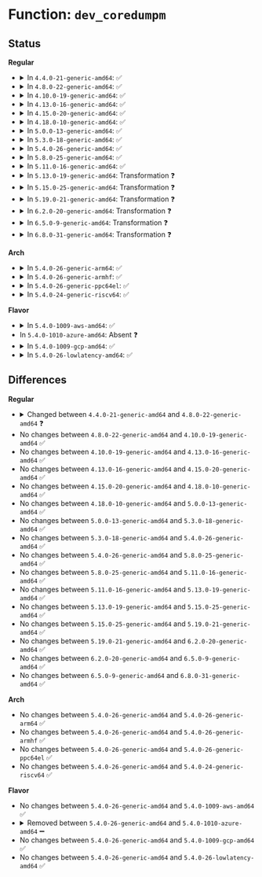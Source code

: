 # Function: <code>dev_coredumpm</code>

## Status
<b>Regular</b>
<ul>
<li>
<details>
<summary>In <code>4.4.0-21-generic-amd64</code>: ✅</summary>

```c
void dev_coredumpm(struct device * dev, struct module * owner, const void * data, size_t datalen, gfp_t gfp, ssize_t (*)(char *, loff_t, size_t, const void *, size_t) read, void (*)(const void *) free)
```

```json
{
  "name": "dev_coredumpm",
  "collision_type": "Unique Global",
  "inline_type": "No",
  "funcs": [
    {
      "addr": 18446744071584532608,
      "name": "dev_coredumpm",
      "external": true,
      "loc": "drivers/base/devcoredump.c:230",
      "file": "drivers/base/devcoredump.c",
      "inline": "seen, unknown",
      "caller_inline": [],
      "caller_func": [
        "drivers/base/devcoredump.c:dev_coredumpv"
      ]
    }
  ],
  "symbols": [
    {
      "addr": 18446744071584532608,
      "name": "dev_coredumpm",
      "section": ".text",
      "bind": "STB_GLOBAL",
      "size": 509
    }
  ]
}
```
</details>
</li>
<li>
<details>
<summary>In <code>4.8.0-22-generic-amd64</code>: ✅</summary>

```c
void dev_coredumpm(struct device * dev, struct module * owner, void * data, size_t datalen, gfp_t gfp, ssize_t (*)(char *, loff_t, size_t, void *, size_t) read, void (*)(void *) free)
```

```json
{
  "name": "dev_coredumpm",
  "collision_type": "Unique Global",
  "inline_type": "No",
  "funcs": [
    {
      "addr": 18446744071584881952,
      "name": "dev_coredumpm",
      "external": true,
      "loc": "drivers/base/devcoredump.c:274",
      "file": "drivers/base/devcoredump.c",
      "inline": "seen, unknown",
      "caller_inline": [],
      "caller_func": [
        "drivers/base/devcoredump.c:dev_coredumpsg",
        "drivers/base/devcoredump.c:dev_coredumpv"
      ]
    }
  ],
  "symbols": [
    {
      "addr": 18446744071584881952,
      "name": "dev_coredumpm",
      "section": ".text",
      "bind": "STB_GLOBAL",
      "size": 509
    }
  ]
}
```
</details>
</li>
<li>
<details>
<summary>In <code>4.10.0-19-generic-amd64</code>: ✅</summary>

```c
void dev_coredumpm(struct device * dev, struct module * owner, void * data, size_t datalen, gfp_t gfp, ssize_t (*)(char *, loff_t, size_t, void *, size_t) read, void (*)(void *) free)
```

```json
{
  "name": "dev_coredumpm",
  "collision_type": "Unique Global",
  "inline_type": "No",
  "funcs": [
    {
      "addr": 18446744071585075568,
      "name": "dev_coredumpm",
      "external": true,
      "loc": "drivers/base/devcoredump.c:276",
      "file": "drivers/base/devcoredump.c",
      "inline": "seen, unknown",
      "caller_inline": [],
      "caller_func": [
        "drivers/base/devcoredump.c:dev_coredumpsg",
        "drivers/base/devcoredump.c:dev_coredumpv"
      ]
    }
  ],
  "symbols": [
    {
      "addr": 18446744071585075568,
      "name": "dev_coredumpm",
      "section": ".text",
      "bind": "STB_GLOBAL",
      "size": 509
    }
  ]
}
```
</details>
</li>
<li>
<details>
<summary>In <code>4.13.0-16-generic-amd64</code>: ✅</summary>

```c
void dev_coredumpm(struct device * dev, struct module * owner, void * data, size_t datalen, gfp_t gfp, ssize_t (*)(char *, loff_t, size_t, void *, size_t) read, void (*)(void *) free)
```

```json
{
  "name": "dev_coredumpm",
  "collision_type": "Unique Global",
  "inline_type": "No",
  "funcs": [
    {
      "addr": 18446744071585157824,
      "name": "dev_coredumpm",
      "external": true,
      "loc": "drivers/base/devcoredump.c:276",
      "file": "drivers/base/devcoredump.c",
      "inline": "seen, unknown",
      "caller_inline": [],
      "caller_func": [
        "drivers/base/devcoredump.c:dev_coredumpsg",
        "drivers/base/devcoredump.c:dev_coredumpv"
      ]
    }
  ],
  "symbols": [
    {
      "addr": 18446744071585157824,
      "name": "dev_coredumpm",
      "section": ".text",
      "bind": "STB_GLOBAL",
      "size": 524
    }
  ]
}
```
</details>
</li>
<li>
<details>
<summary>In <code>4.15.0-20-generic-amd64</code>: ✅</summary>

```c
void dev_coredumpm(struct device * dev, struct module * owner, void * data, size_t datalen, gfp_t gfp, ssize_t (*)(char *, loff_t, size_t, void *, size_t) read, void (*)(void *) free)
```

```json
{
  "name": "dev_coredumpm",
  "collision_type": "Unique Global",
  "inline_type": "No",
  "funcs": [
    {
      "addr": 18446744071585584832,
      "name": "dev_coredumpm",
      "external": true,
      "loc": "drivers/base/devcoredump.c:276",
      "file": "drivers/base/devcoredump.c",
      "inline": "seen, unknown",
      "caller_inline": [],
      "caller_func": [
        "drivers/base/devcoredump.c:dev_coredumpsg",
        "drivers/base/devcoredump.c:dev_coredumpv"
      ]
    }
  ],
  "symbols": [
    {
      "addr": 18446744071585584832,
      "name": "dev_coredumpm",
      "section": ".text",
      "bind": "STB_GLOBAL",
      "size": 520
    }
  ]
}
```
</details>
</li>
<li>
<details>
<summary>In <code>4.18.0-10-generic-amd64</code>: ✅</summary>

```c
void dev_coredumpm(struct device * dev, struct module * owner, void * data, size_t datalen, gfp_t gfp, ssize_t (*)(char *, loff_t, size_t, void *, size_t) read, void (*)(void *) free)
```

```json
{
  "name": "dev_coredumpm",
  "collision_type": "Unique Global",
  "inline_type": "No",
  "funcs": [
    {
      "addr": 18446744071585829120,
      "name": "dev_coredumpm",
      "external": true,
      "loc": "drivers/base/devcoredump.c:261",
      "file": "drivers/base/devcoredump.c",
      "inline": "seen, unknown",
      "caller_inline": [],
      "caller_func": [
        "drivers/base/devcoredump.c:dev_coredumpsg",
        "drivers/base/devcoredump.c:dev_coredumpv"
      ]
    }
  ],
  "symbols": [
    {
      "addr": 18446744071585829120,
      "name": "dev_coredumpm",
      "section": ".text",
      "bind": "STB_GLOBAL",
      "size": 513
    }
  ]
}
```
</details>
</li>
<li>
<details>
<summary>In <code>5.0.0-13-generic-amd64</code>: ✅</summary>

```c
void dev_coredumpm(struct device * dev, struct module * owner, void * data, size_t datalen, gfp_t gfp, ssize_t (*)(char *, loff_t, size_t, void *, size_t) read, void (*)(void *) free)
```

```json
{
  "name": "dev_coredumpm",
  "collision_type": "Unique Global",
  "inline_type": "No",
  "funcs": [
    {
      "addr": 18446744071585963232,
      "name": "dev_coredumpm",
      "external": true,
      "loc": "drivers/base/devcoredump.c:261",
      "file": "drivers/base/devcoredump.c",
      "inline": "seen, unknown",
      "caller_inline": [],
      "caller_func": [
        "drivers/base/devcoredump.c:dev_coredumpsg",
        "drivers/base/devcoredump.c:dev_coredumpv"
      ]
    }
  ],
  "symbols": [
    {
      "addr": 18446744071585963232,
      "name": "dev_coredumpm",
      "section": ".text",
      "bind": "STB_GLOBAL",
      "size": 526
    }
  ]
}
```
</details>
</li>
<li>
<details>
<summary>In <code>5.3.0-18-generic-amd64</code>: ✅</summary>

```c
void dev_coredumpm(struct device * dev, struct module * owner, void * data, size_t datalen, gfp_t gfp, ssize_t (*)(char *, loff_t, size_t, void *, size_t) read, void (*)(void *) free)
```

```json
{
  "name": "dev_coredumpm",
  "collision_type": "Unique Global",
  "inline_type": "No",
  "funcs": [
    {
      "addr": 18446744071586206352,
      "name": "dev_coredumpm",
      "external": true,
      "loc": "drivers/base/devcoredump.c:261",
      "file": "drivers/base/devcoredump.c",
      "inline": "seen, unknown",
      "caller_inline": [],
      "caller_func": [
        "drivers/base/devcoredump.c:dev_coredumpsg",
        "drivers/base/devcoredump.c:dev_coredumpv"
      ]
    }
  ],
  "symbols": [
    {
      "addr": 18446744071586206352,
      "name": "dev_coredumpm",
      "section": ".text",
      "bind": "STB_GLOBAL",
      "size": 489
    }
  ]
}
```
</details>
</li>
<li>
<details>
<summary>In <code>5.4.0-26-generic-amd64</code>: ✅</summary>

```c
void dev_coredumpm(struct device * dev, struct module * owner, void * data, size_t datalen, gfp_t gfp, ssize_t (*)(char *, loff_t, size_t, void *, size_t) read, void (*)(void *) free)
```

```json
{
  "name": "dev_coredumpm",
  "collision_type": "Unique Global",
  "inline_type": "No",
  "funcs": [
    {
      "addr": 18446744071586354464,
      "name": "dev_coredumpm",
      "external": true,
      "loc": "drivers/base/devcoredump.c:252",
      "file": "drivers/base/devcoredump.c",
      "inline": "seen, unknown",
      "caller_inline": [],
      "caller_func": [
        "drivers/base/devcoredump.c:dev_coredumpsg",
        "drivers/base/devcoredump.c:dev_coredumpv"
      ]
    }
  ],
  "symbols": [
    {
      "addr": 18446744071586354464,
      "name": "dev_coredumpm",
      "section": ".text",
      "bind": "STB_GLOBAL",
      "size": 489
    }
  ]
}
```
</details>
</li>
<li>
<details>
<summary>In <code>5.8.0-25-generic-amd64</code>: ✅</summary>

```c
void dev_coredumpm(struct device * dev, struct module * owner, void * data, size_t datalen, gfp_t gfp, ssize_t (*)(char *, loff_t, size_t, void *, size_t) read, void (*)(void *) free)
```

```json
{
  "name": "dev_coredumpm",
  "collision_type": "Unique Global",
  "inline_type": "No",
  "funcs": [
    {
      "addr": 18446744071587126608,
      "name": "dev_coredumpm",
      "external": true,
      "loc": "drivers/base/devcoredump.c:252",
      "file": "drivers/base/devcoredump.c",
      "inline": "seen, unknown",
      "caller_inline": [],
      "caller_func": [
        "drivers/base/devcoredump.c:dev_coredumpsg",
        "drivers/base/devcoredump.c:dev_coredumpv"
      ]
    }
  ],
  "symbols": [
    {
      "addr": 18446744071587126608,
      "name": "dev_coredumpm",
      "section": ".text",
      "bind": "STB_GLOBAL",
      "size": 489
    }
  ]
}
```
</details>
</li>
<li>
<details>
<summary>In <code>5.11.0-16-generic-amd64</code>: ✅</summary>

```c
void dev_coredumpm(struct device * dev, struct module * owner, void * data, size_t datalen, gfp_t gfp, ssize_t (*)(char *, loff_t, size_t, void *, size_t) read, void (*)(void *) free)
```

```json
{
  "name": "dev_coredumpm",
  "collision_type": "Unique Global",
  "inline_type": "No",
  "funcs": [
    {
      "addr": 18446744071587211744,
      "name": "dev_coredumpm",
      "external": true,
      "loc": "drivers/base/devcoredump.c:252",
      "file": "drivers/base/devcoredump.c",
      "inline": "seen, unknown",
      "caller_inline": [],
      "caller_func": [
        "drivers/base/devcoredump.c:dev_coredumpsg",
        "drivers/base/devcoredump.c:dev_coredumpv",
        "drivers/remoteproc/remoteproc_coredump.c:rproc_coredump_using_sections",
        "drivers/remoteproc/remoteproc_coredump.c:rproc_coredump"
      ]
    }
  ],
  "symbols": [
    {
      "addr": 18446744071587211744,
      "name": "dev_coredumpm",
      "section": ".text",
      "bind": "STB_GLOBAL",
      "size": 489
    }
  ]
}
```
</details>
</li>
<li>
<details>
<summary>In <code>5.13.0-19-generic-amd64</code>: Transformation ❓</summary>

```c
void dev_coredumpm(struct device * dev, struct module * owner, void * data, size_t datalen, gfp_t gfp, ssize_t (*)(char *, loff_t, size_t, void *, size_t) read, void (*)(void *) free)
```

```json
{
  "name": "dev_coredumpm",
  "collision_type": "Unique Global",
  "inline_type": "No",
  "funcs": [
    {
      "addr": 0,
      "name": "dev_coredumpm",
      "external": true,
      "loc": "drivers/base/devcoredump.c:252",
      "file": "drivers/base/devcoredump.c",
      "inline": "seen, unknown",
      "caller_inline": [],
      "caller_func": [
        "drivers/base/devcoredump.c:dev_coredumpsg",
        "drivers/base/devcoredump.c:dev_coredumpv",
        "drivers/remoteproc/remoteproc_coredump.c:rproc_coredump_using_sections",
        "drivers/remoteproc/remoteproc_coredump.c:rproc_coredump"
      ]
    }
  ],
  "symbols": [
    {
      "addr": 18446744071591435106,
      "name": "dev_coredumpm.cold",
      "section": ".text",
      "bind": "STB_LOCAL",
      "size": 20
    },
    {
      "addr": 18446744071587100400,
      "name": "dev_coredumpm",
      "section": ".text",
      "bind": "STB_GLOBAL",
      "size": 505
    }
  ]
}
```
</details>
</li>
<li>
<details>
<summary>In <code>5.15.0-25-generic-amd64</code>: Transformation ❓</summary>

```c
void dev_coredumpm(struct device * dev, struct module * owner, void * data, size_t datalen, gfp_t gfp, ssize_t (*)(char *, loff_t, size_t, void *, size_t) read, void (*)(void *) free)
```

```json
{
  "name": "dev_coredumpm",
  "collision_type": "Unique Global",
  "inline_type": "No",
  "funcs": [
    {
      "addr": 0,
      "name": "dev_coredumpm",
      "external": true,
      "loc": "drivers/base/devcoredump.c:248",
      "file": "drivers/base/devcoredump.c",
      "inline": "seen, unknown",
      "caller_inline": [],
      "caller_func": [
        "drivers/base/devcoredump.c:dev_coredumpsg",
        "drivers/base/devcoredump.c:dev_coredumpv",
        "drivers/remoteproc/remoteproc_coredump.c:rproc_coredump_using_sections",
        "drivers/remoteproc/remoteproc_coredump.c:rproc_coredump"
      ]
    }
  ],
  "symbols": [
    {
      "addr": 18446744071592498931,
      "name": "dev_coredumpm.cold",
      "section": ".text",
      "bind": "STB_LOCAL",
      "size": 47
    },
    {
      "addr": 18446744071587672416,
      "name": "dev_coredumpm",
      "section": ".text",
      "bind": "STB_GLOBAL",
      "size": 587
    }
  ]
}
```
</details>
</li>
<li>
<details>
<summary>In <code>5.19.0-21-generic-amd64</code>: Transformation ❓</summary>

```c
void dev_coredumpm(struct device * dev, struct module * owner, void * data, size_t datalen, gfp_t gfp, ssize_t (*)(char *, loff_t, size_t, void *, size_t) read, void (*)(void *) free)
```

```json
{
  "name": "dev_coredumpm",
  "collision_type": "Unique Global",
  "inline_type": "No",
  "funcs": [
    {
      "addr": 0,
      "name": "dev_coredumpm",
      "external": true,
      "loc": "drivers/base/devcoredump.c:248",
      "file": "drivers/base/devcoredump.c",
      "inline": "seen, unknown",
      "caller_inline": [],
      "caller_func": [
        "drivers/base/devcoredump.c:dev_coredumpsg",
        "drivers/base/devcoredump.c:dev_coredumpv",
        "drivers/remoteproc/remoteproc_coredump.c:rproc_coredump_using_sections",
        "drivers/remoteproc/remoteproc_coredump.c:rproc_coredump"
      ]
    }
  ],
  "symbols": [
    {
      "addr": 18446744071594369159,
      "name": "dev_coredumpm.cold",
      "section": ".text",
      "bind": "STB_LOCAL",
      "size": 47
    },
    {
      "addr": 18446744071589019312,
      "name": "dev_coredumpm",
      "section": ".text",
      "bind": "STB_GLOBAL",
      "size": 604
    }
  ]
}
```
</details>
</li>
<li>
<details>
<summary>In <code>6.2.0-20-generic-amd64</code>: Transformation ❓</summary>

```c
void dev_coredumpm(struct device * dev, struct module * owner, void * data, size_t datalen, gfp_t gfp, ssize_t (*)(char *, loff_t, size_t, void *, size_t) read, void (*)(void *) free)
```

```json
{
  "name": "dev_coredumpm",
  "collision_type": "Unique Global",
  "inline_type": "No",
  "funcs": [
    {
      "addr": 0,
      "name": "dev_coredumpm",
      "external": true,
      "loc": "drivers/base/devcoredump.c:323",
      "file": "drivers/base/devcoredump.c",
      "inline": "seen, unknown",
      "caller_inline": [],
      "caller_func": [
        "drivers/base/devcoredump.c:dev_coredumpsg",
        "drivers/base/devcoredump.c:dev_coredumpv",
        "drivers/remoteproc/remoteproc_coredump.c:rproc_coredump_using_sections",
        "drivers/remoteproc/remoteproc_coredump.c:rproc_coredump"
      ]
    }
  ],
  "symbols": [
    {
      "addr": 18446744071596251512,
      "name": "dev_coredumpm.cold",
      "section": ".text",
      "bind": "STB_LOCAL",
      "size": 27
    },
    {
      "addr": 18446744071590546720,
      "name": "dev_coredumpm",
      "section": ".text",
      "bind": "STB_GLOBAL",
      "size": 688
    }
  ]
}
```
</details>
</li>
<li>
<details>
<summary>In <code>6.5.0-9-generic-amd64</code>: Transformation ❓</summary>

```c
void dev_coredumpm(struct device * dev, struct module * owner, void * data, size_t datalen, gfp_t gfp, ssize_t (*)(char *, loff_t, size_t, void *, size_t) read, void (*)(void *) free)
```

```json
{
  "name": "dev_coredumpm",
  "collision_type": "Unique Global",
  "inline_type": "No",
  "funcs": [
    {
      "addr": 0,
      "name": "dev_coredumpm",
      "external": true,
      "loc": "drivers/base/devcoredump.c:322",
      "file": "drivers/base/devcoredump.c",
      "inline": "seen, unknown",
      "caller_inline": [],
      "caller_func": [
        "drivers/base/devcoredump.c:dev_coredumpsg",
        "drivers/base/devcoredump.c:dev_coredumpv",
        "drivers/remoteproc/remoteproc_coredump.c:rproc_coredump_using_sections",
        "drivers/remoteproc/remoteproc_coredump.c:rproc_coredump"
      ]
    }
  ],
  "symbols": [
    {
      "addr": 18446744071596780056,
      "name": "dev_coredumpm.cold",
      "section": ".text",
      "bind": "STB_LOCAL",
      "size": 27
    },
    {
      "addr": 18446744071590874832,
      "name": "dev_coredumpm",
      "section": ".text",
      "bind": "STB_GLOBAL",
      "size": 688
    }
  ]
}
```
</details>
</li>
<li>
<details>
<summary>In <code>6.8.0-31-generic-amd64</code>: Transformation ❓</summary>

```c
void dev_coredumpm(struct device * dev, struct module * owner, void * data, size_t datalen, gfp_t gfp, ssize_t (*)(char *, loff_t, size_t, void *, size_t) read, void (*)(void *) free)
```

```json
{
  "name": "dev_coredumpm",
  "collision_type": "Unique Global",
  "inline_type": "No",
  "funcs": [
    {
      "addr": 0,
      "name": "dev_coredumpm",
      "external": true,
      "loc": "drivers/base/devcoredump.c:322",
      "file": "drivers/base/devcoredump.c",
      "inline": "seen, unknown",
      "caller_inline": [],
      "caller_func": [
        "drivers/base/devcoredump.c:dev_coredumpsg",
        "drivers/base/devcoredump.c:dev_coredumpv",
        "drivers/remoteproc/remoteproc_coredump.c:rproc_coredump_using_sections",
        "drivers/remoteproc/remoteproc_coredump.c:rproc_coredump"
      ]
    }
  ],
  "symbols": [
    {
      "addr": 18446744071597688990,
      "name": "dev_coredumpm.cold",
      "section": ".text",
      "bind": "STB_LOCAL",
      "size": 27
    },
    {
      "addr": 18446744071591218592,
      "name": "dev_coredumpm",
      "section": ".text",
      "bind": "STB_GLOBAL",
      "size": 736
    }
  ]
}
```
</details>
</li>
</ul>
<b>Arch</b>
<ul>
<li>
<details>
<summary>In <code>5.4.0-26-generic-arm64</code>: ✅</summary>

```c
void dev_coredumpm(struct device * dev, struct module * owner, void * data, size_t datalen, gfp_t gfp, ssize_t (*)(char *, loff_t, size_t, void *, size_t) read, void (*)(void *) free)
```

```json
{
  "name": "dev_coredumpm",
  "collision_type": "Unique Global",
  "inline_type": "No",
  "funcs": [
    {
      "addr": 18446603336499196560,
      "name": "dev_coredumpm",
      "external": true,
      "loc": "drivers/base/devcoredump.c:252",
      "file": "drivers/base/devcoredump.c",
      "inline": "seen, unknown",
      "caller_inline": [],
      "caller_func": [
        "drivers/base/devcoredump.c:dev_coredumpsg",
        "drivers/base/devcoredump.c:dev_coredumpv"
      ]
    }
  ],
  "symbols": [
    {
      "addr": 18446603336499196560,
      "name": "dev_coredumpm",
      "section": ".text",
      "bind": "STB_GLOBAL",
      "size": 504
    }
  ]
}
```
</details>
</li>
<li>
<details>
<summary>In <code>5.4.0-26-generic-armhf</code>: ✅</summary>

```c
void dev_coredumpm(struct device * dev, struct module * owner, void * data, size_t datalen, gfp_t gfp, ssize_t (*)(char *, loff_t, size_t, void *, size_t) read, void (*)(void *) free)
```

```json
{
  "name": "dev_coredumpm",
  "collision_type": "Unique Global",
  "inline_type": "No",
  "funcs": [
    {
      "addr": 3231728892,
      "name": "dev_coredumpm",
      "external": true,
      "loc": "drivers/base/devcoredump.c:252",
      "file": "drivers/base/devcoredump.c",
      "inline": "seen, unknown",
      "caller_inline": [],
      "caller_func": [
        "drivers/base/devcoredump.c:dev_coredumpsg",
        "drivers/base/devcoredump.c:dev_coredumpv"
      ]
    }
  ],
  "symbols": [
    {
      "addr": 3231728892,
      "name": "dev_coredumpm",
      "section": ".text",
      "bind": "STB_GLOBAL",
      "size": 476
    }
  ]
}
```
</details>
</li>
<li>
<details>
<summary>In <code>5.4.0-26-generic-ppc64el</code>: ✅</summary>

```c
void dev_coredumpm(struct device * dev, struct module * owner, void * data, size_t datalen, gfp_t gfp, ssize_t (*)(char *, loff_t, size_t, void *, size_t) read, void (*)(void *) free)
```

```json
{
  "name": "dev_coredumpm",
  "collision_type": "Unique Global",
  "inline_type": "No",
  "funcs": [
    {
      "addr": 13835058055292405120,
      "name": "dev_coredumpm",
      "external": true,
      "loc": "drivers/base/devcoredump.c:252",
      "file": "drivers/base/devcoredump.c",
      "inline": "seen, unknown",
      "caller_inline": [],
      "caller_func": [
        "drivers/base/devcoredump.c:dev_coredumpsg",
        "drivers/base/devcoredump.c:dev_coredumpv"
      ]
    }
  ],
  "symbols": [
    {
      "addr": 13835058055292405120,
      "name": "dev_coredumpm",
      "section": ".text",
      "bind": "STB_GLOBAL",
      "size": 712
    }
  ]
}
```
</details>
</li>
<li>
<details>
<summary>In <code>5.4.0-24-generic-riscv64</code>: ✅</summary>

```c
void dev_coredumpm(struct device * dev, struct module * owner, void * data, size_t datalen, gfp_t gfp, ssize_t (*)(char *, loff_t, size_t, void *, size_t) read, void (*)(void *) free)
```

```json
{
  "name": "dev_coredumpm",
  "collision_type": "Unique Global",
  "inline_type": "No",
  "funcs": [
    {
      "addr": 18446743936276488842,
      "name": "dev_coredumpm",
      "external": true,
      "loc": "drivers/base/devcoredump.c:252",
      "file": "drivers/base/devcoredump.c",
      "inline": "seen, unknown",
      "caller_inline": [],
      "caller_func": [
        "drivers/base/devcoredump.c:dev_coredumpsg",
        "drivers/base/devcoredump.c:dev_coredumpv"
      ]
    }
  ],
  "symbols": [
    {
      "addr": 18446743936276488842,
      "name": "dev_coredumpm",
      "section": ".text",
      "bind": "STB_GLOBAL",
      "size": 440
    }
  ]
}
```
</details>
</li>
</ul>
<b>Flavor</b>
<ul>
<li>
<details>
<summary>In <code>5.4.0-1009-aws-amd64</code>: ✅</summary>

```c
void dev_coredumpm(struct device * dev, struct module * owner, void * data, size_t datalen, gfp_t gfp, ssize_t (*)(char *, loff_t, size_t, void *, size_t) read, void (*)(void *) free)
```

```json
{
  "name": "dev_coredumpm",
  "collision_type": "Unique Global",
  "inline_type": "No",
  "funcs": [
    {
      "addr": 18446744071586116352,
      "name": "dev_coredumpm",
      "external": true,
      "loc": "drivers/base/devcoredump.c:252",
      "file": "drivers/base/devcoredump.c",
      "inline": "seen, unknown",
      "caller_inline": [],
      "caller_func": [
        "drivers/base/devcoredump.c:dev_coredumpsg",
        "drivers/base/devcoredump.c:dev_coredumpv"
      ]
    }
  ],
  "symbols": [
    {
      "addr": 18446744071586116352,
      "name": "dev_coredumpm",
      "section": ".text",
      "bind": "STB_GLOBAL",
      "size": 489
    }
  ]
}
```
</details>
</li>
<li>
In <code>5.4.0-1010-azure-amd64</code>: Absent ❓
</li>
<li>
<details>
<summary>In <code>5.4.0-1009-gcp-amd64</code>: ✅</summary>

```c
void dev_coredumpm(struct device * dev, struct module * owner, void * data, size_t datalen, gfp_t gfp, ssize_t (*)(char *, loff_t, size_t, void *, size_t) read, void (*)(void *) free)
```

```json
{
  "name": "dev_coredumpm",
  "collision_type": "Unique Global",
  "inline_type": "No",
  "funcs": [
    {
      "addr": 18446744071586302432,
      "name": "dev_coredumpm",
      "external": true,
      "loc": "drivers/base/devcoredump.c:252",
      "file": "drivers/base/devcoredump.c",
      "inline": "seen, unknown",
      "caller_inline": [],
      "caller_func": [
        "drivers/base/devcoredump.c:dev_coredumpsg",
        "drivers/base/devcoredump.c:dev_coredumpv"
      ]
    }
  ],
  "symbols": [
    {
      "addr": 18446744071586302432,
      "name": "dev_coredumpm",
      "section": ".text",
      "bind": "STB_GLOBAL",
      "size": 489
    }
  ]
}
```
</details>
</li>
<li>
<details>
<summary>In <code>5.4.0-26-lowlatency-amd64</code>: ✅</summary>

```c
void dev_coredumpm(struct device * dev, struct module * owner, void * data, size_t datalen, gfp_t gfp, ssize_t (*)(char *, loff_t, size_t, void *, size_t) read, void (*)(void *) free)
```

```json
{
  "name": "dev_coredumpm",
  "collision_type": "Unique Global",
  "inline_type": "No",
  "funcs": [
    {
      "addr": 18446744071586413888,
      "name": "dev_coredumpm",
      "external": true,
      "loc": "drivers/base/devcoredump.c:252",
      "file": "drivers/base/devcoredump.c",
      "inline": "seen, unknown",
      "caller_inline": [],
      "caller_func": [
        "drivers/base/devcoredump.c:dev_coredumpsg",
        "drivers/base/devcoredump.c:dev_coredumpv"
      ]
    }
  ],
  "symbols": [
    {
      "addr": 18446744071586413888,
      "name": "dev_coredumpm",
      "section": ".text",
      "bind": "STB_GLOBAL",
      "size": 489
    }
  ]
}
```
</details>
</li>
</ul>

## Differences
<b>Regular</b>
<ul>
<li>
<details>
<summary>Changed between <code>4.4.0-21-generic-amd64</code> and <code>4.8.0-22-generic-amd64</code> ❓</summary>
<ul>
<li>
<b>Param type changed. </b>
<code>const void * data</code> ➡️ <code>void * data</code>
</li>
<li>
<b>Param type changed. </b>
<code>ssize_t (*)(char *, loff_t, size_t, const void *, size_t) read</code> ➡️ <code>ssize_t (*)(char *, loff_t, size_t, void *, size_t) read</code>
</li>
<li>
<b>Param type changed. </b>
<code>void (*)(const void *) free</code> ➡️ <code>void (*)(void *) free</code>
</li>
</ul>
</details>
</li>
<li>
No changes between <code>4.8.0-22-generic-amd64</code> and <code>4.10.0-19-generic-amd64</code> ✅
</li>
<li>
No changes between <code>4.10.0-19-generic-amd64</code> and <code>4.13.0-16-generic-amd64</code> ✅
</li>
<li>
No changes between <code>4.13.0-16-generic-amd64</code> and <code>4.15.0-20-generic-amd64</code> ✅
</li>
<li>
No changes between <code>4.15.0-20-generic-amd64</code> and <code>4.18.0-10-generic-amd64</code> ✅
</li>
<li>
No changes between <code>4.18.0-10-generic-amd64</code> and <code>5.0.0-13-generic-amd64</code> ✅
</li>
<li>
No changes between <code>5.0.0-13-generic-amd64</code> and <code>5.3.0-18-generic-amd64</code> ✅
</li>
<li>
No changes between <code>5.3.0-18-generic-amd64</code> and <code>5.4.0-26-generic-amd64</code> ✅
</li>
<li>
No changes between <code>5.4.0-26-generic-amd64</code> and <code>5.8.0-25-generic-amd64</code> ✅
</li>
<li>
No changes between <code>5.8.0-25-generic-amd64</code> and <code>5.11.0-16-generic-amd64</code> ✅
</li>
<li>
No changes between <code>5.11.0-16-generic-amd64</code> and <code>5.13.0-19-generic-amd64</code> ✅
</li>
<li>
No changes between <code>5.13.0-19-generic-amd64</code> and <code>5.15.0-25-generic-amd64</code> ✅
</li>
<li>
No changes between <code>5.15.0-25-generic-amd64</code> and <code>5.19.0-21-generic-amd64</code> ✅
</li>
<li>
No changes between <code>5.19.0-21-generic-amd64</code> and <code>6.2.0-20-generic-amd64</code> ✅
</li>
<li>
No changes between <code>6.2.0-20-generic-amd64</code> and <code>6.5.0-9-generic-amd64</code> ✅
</li>
<li>
No changes between <code>6.5.0-9-generic-amd64</code> and <code>6.8.0-31-generic-amd64</code> ✅
</li>
</ul>
<b>Arch</b>
<ul>
<li>
No changes between <code>5.4.0-26-generic-amd64</code> and <code>5.4.0-26-generic-arm64</code> ✅
</li>
<li>
No changes between <code>5.4.0-26-generic-amd64</code> and <code>5.4.0-26-generic-armhf</code> ✅
</li>
<li>
No changes between <code>5.4.0-26-generic-amd64</code> and <code>5.4.0-26-generic-ppc64el</code> ✅
</li>
<li>
No changes between <code>5.4.0-26-generic-amd64</code> and <code>5.4.0-24-generic-riscv64</code> ✅
</li>
</ul>
<b>Flavor</b>
<ul>
<li>
No changes between <code>5.4.0-26-generic-amd64</code> and <code>5.4.0-1009-aws-amd64</code> ✅
</li>
<li>
<details>
<summary>Removed between <code>5.4.0-26-generic-amd64</code> and <code>5.4.0-1010-azure-amd64</code> ➖</summary>

```c
void dev_coredumpm(struct device * dev, struct module * owner, void * data, size_t datalen, gfp_t gfp, ssize_t (*)(char *, loff_t, size_t, void *, size_t) read, void (*)(void *) free)
```
</details>
</li>
<li>
No changes between <code>5.4.0-26-generic-amd64</code> and <code>5.4.0-1009-gcp-amd64</code> ✅
</li>
<li>
No changes between <code>5.4.0-26-generic-amd64</code> and <code>5.4.0-26-lowlatency-amd64</code> ✅
</li>
</ul>
